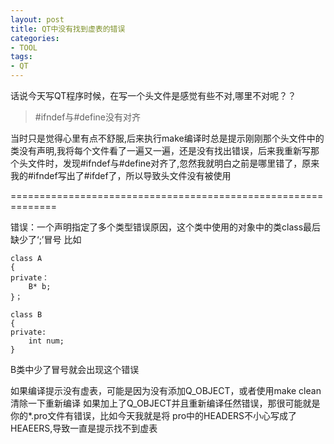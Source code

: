 ```yaml
---
layout: post
title: QT中没有找到虚表的错误
categories:
- TOOL
tags:
- QT
---
```


话说今天写QT程序时候，在写一个头文件是感觉有些不对,哪里不对呢？？

>  #ifndef与#define没有对齐

当时只是觉得心里有点不舒服,后来执行make编译时总是提示刚刚那个头文件中的类没有声明,我将每个文件看了一遍又一遍，还是没有找出错误，后来我重新写那个头文件时，发现#ifndef与#define对齐了,忽然我就明白之前是哪里错了，原来我的#ifndef写出了#ifdef了，所以导致头文件没有被使用

==============================================================

错误：一个声明指定了多个类型错误原因，这个类中使用的对象中的类class最后缺少了‘;’冒号
比如

    
    class A
    {
    private：
        B* b;
    }；
    
    class B
    {
    private:
        int num;
    }


B类中少了冒号就会出现这个错误

如果编译提示没有虚表，可能是因为没有添加Q\_OBJECT，或者使用make clean清除一下重新编译
如果加上了Q_OBJECT并且重新编译任然错误，那很可能就是你的*.pro文件有错误，比如今天我就是将
pro中的HEADERS不小心写成了HEAEERS,导致一直是提示找不到虚表
